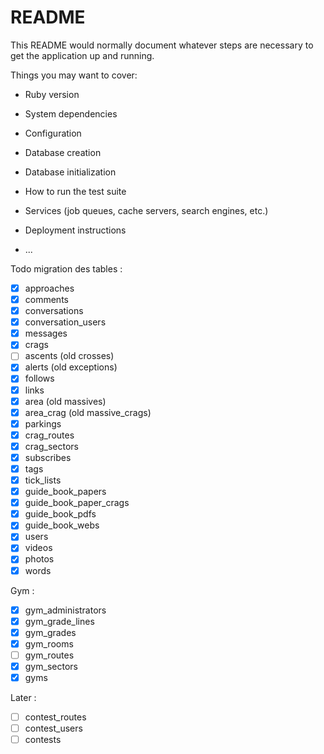 # README

This README would normally document whatever steps are necessary to get the
application up and running.

Things you may want to cover:

* Ruby version

* System dependencies

* Configuration

* Database creation

* Database initialization

* How to run the test suite

* Services (job queues, cache servers, search engines, etc.)

* Deployment instructions

* ...

Todo migration des tables :
- [x] approaches
- [x] comments
- [x] conversations
- [X] conversation_users
- [X] messages
- [x] crags
- [ ] ascents (old crosses)
- [x] alerts (old exceptions)
- [x] follows
- [x] links
- [x] area (old massives)
- [x] area_crag (old massive_crags)
- [x] parkings
- [x] crag_routes
- [x] crag_sectors
- [x] subscribes
- [x] tags
- [x] tick_lists
- [x] guide_book_papers
- [x] guide_book_paper_crags
- [x] guide_book_pdfs
- [x] guide_book_webs
- [x] users
- [x] videos
- [x] photos
- [x] words

Gym :
- [x] gym_administrators
- [x] gym_grade_lines
- [x] gym_grades
- [x] gym_rooms
- [ ] gym_routes
- [x] gym_sectors
- [x] gyms

Later :
- [ ] contest_routes
- [ ] contest_users
- [ ] contests